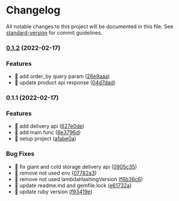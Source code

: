 # Changelog

All notable changes to this project will be documented in this file. See [standard-version](https://github.com/conventional-changelog/standard-version) for commit guidelines.

### [0.1.2](https://github.com/yeukfei02/singapore-grocery-api/compare/v0.1.1...v0.1.2) (2022-02-17)


### Features

* 🎸 add order_by query param ([26e9aaa](https://github.com/yeukfei02/singapore-grocery-api/commit/26e9aaaac801f5b2861793c178cc5244827d4555))
* 🎸 update product api response ([04d7dad](https://github.com/yeukfei02/singapore-grocery-api/commit/04d7dad599cb1c3e55ce8939a94cfbc35ac5f9e8))

### 0.1.1 (2022-02-17)


### Features

* 🎸 add delivery api ([627e0de](https://github.com/yeukfei02/singapore-grocery-api/commit/627e0de9e7b531b32c464610f844bd960444c9c9))
* 🎸 add main func ([6e3796d](https://github.com/yeukfei02/singapore-grocery-api/commit/6e3796d07ba3c6d77b54bfaa23dbae850680014c))
* 🎸 setup project ([afabe0a](https://github.com/yeukfei02/singapore-grocery-api/commit/afabe0a16fb9600c6d146f0dd6d110ef657d4859))


### Bug Fixes

* 🐛 fix giant and cold storage delivery api ([0905c35](https://github.com/yeukfei02/singapore-grocery-api/commit/0905c359c6d07182252d0c1476ba319528feabfa))
* 🐛 remove not used env ([07782a3](https://github.com/yeukfei02/singapore-grocery-api/commit/07782a318d9a67583e9a91fefc5a5669b9dfecdf))
* 🐛 remove not used lambdaHashingVersion ([f6b36c6](https://github.com/yeukfei02/singapore-grocery-api/commit/f6b36c6e15f5252dc4d455df49bfe7b4e8702a34))
* 🐛 update readme.md and gemfile.lock ([e61732a](https://github.com/yeukfei02/singapore-grocery-api/commit/e61732ad6c203a8240bb50168648a22e587d14f7))
* 🐛 update ruby version ([f93419e](https://github.com/yeukfei02/singapore-grocery-api/commit/f93419e5cbde5029f06eed0391ff6b486858025e))
